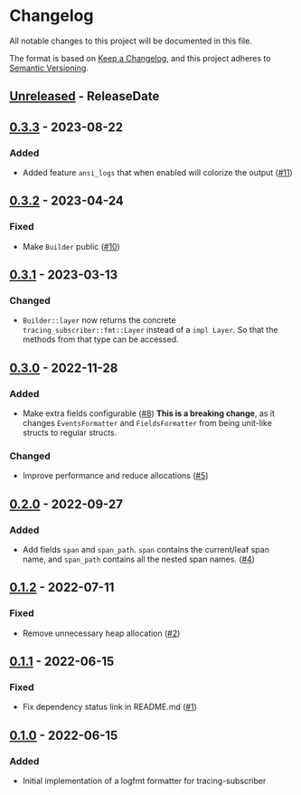 <!-- markdownlint-disable blanks-around-headings blanks-around-lists no-duplicate-heading -->

# Changelog

All notable changes to this project will be documented in this file.

The format is based on [Keep a Changelog](https://keepachangelog.com/en/1.0.0/),
and this project adheres to [Semantic Versioning](https://semver.org/spec/v2.0.0.html).

<!-- next-header -->
## [Unreleased] - ReleaseDate
## [0.3.3] - 2023-08-22
### Added
- Added feature `ansi_logs` that when enabled will colorize the output ([#11](https://github.com/EmbarkStudios/tracing-logfmt/pull/11))

## [0.3.2] - 2023-04-24
### Fixed
- Make `Builder` public ([#10](https://github.com/EmbarkStudios/tracing-logfmt/pull/10))

## [0.3.1] - 2023-03-13
### Changed
- `Builder::layer` now returns the concrete `tracing_subscriber::fmt::Layer` instead of a `impl Layer`. So that the methods from that type can be accessed.

## [0.3.0] - 2022-11-28
### Added
- Make extra fields configurable ([#8](https://github.com/EmbarkStudios/tracing-logfmt/pull/8)) **This is a breaking change**, as it changes `EventsFormatter` and `FieldsFormatter` from being unit-like structs to regular structs.

### Changed
- Improve performance and reduce allocations ([#5](https://github.com/EmbarkStudios/tracing-logfmt/pull/5))

## [0.2.0] - 2022-09-27
### Added
- Add fields `span` and `span_path`. `span` contains the current/leaf span name, and `span_path` contains all the nested span names. ([#4](https://github.com/EmbarkStudios/tracing-logfmt/pull/4))

## [0.1.2] - 2022-07-11
### Fixed
- Remove unnecessary heap allocation ([#2](https://github.com/EmbarkStudios/tracing-logfmt/pull/2))

## [0.1.1] - 2022-06-15
### Fixed
- Fix dependency status link in README.md ([#1](https://github.com/EmbarkStudios/tracing-logfmt/pull/1))

## [0.1.0] - 2022-06-15
### Added
- Initial implementation of a logfmt formatter for tracing-subscriber

<!-- next-url -->
[Unreleased]: https://github.com/EmbarkStudios/tracing-logfmt/compare/0.3.3...HEAD
[0.3.3]: https://github.com/EmbarkStudios/tracing-logfmt/compare/0.3.2...0.3.3
[0.3.2]: https://github.com/EmbarkStudios/tracing-logfmt/compare/0.3.1...0.3.2
[0.3.1]: https://github.com/EmbarkStudios/tracing-logfmt/compare/0.3.0...0.3.1
[0.3.0]: https://github.com/EmbarkStudios/tracing-logfmt/compare/0.2.0...0.3.0
[0.2.0]: https://github.com/EmbarkStudios/tracing-logfmt/compare/0.1.2...0.2.0
[0.1.2]: https://github.com/EmbarkStudios/tracing-logfmt/compare/0.1.1...0.1.2
[0.1.1]: https://github.com/EmbarkStudios/tracing-logfmt/compare/0.1.0...0.1.1
[0.1.0]: https://github.com/EmbarkStudios/tracing-logfmt/releases/tag/0.1.0
